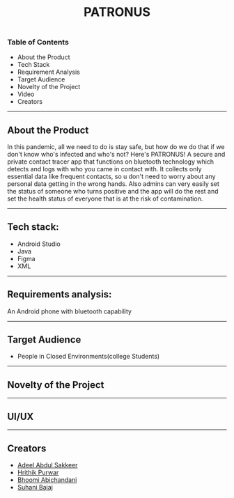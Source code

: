 <h1 align="center">
 PATRONUS
 </h1>
<p align="center">
<img src="">
</p>

### Table of Contents
* About the Product
* Tech Stack
* Requirement Analysis
* Target Audience
* Novelty of the Project
* Video
* Creators
__________
## About the Product
In this pandemic, all we need to do is stay safe, but how do we do that if we don't know who's infected and who's not?
Here's PATRONUS! 
A secure and private contact tracer app that functions on bluetooth technology which detects and logs with who you came in contact with. It collects only essential data like frequent contacts, so u don't need to worry about any personal data getting in the wrong hands. Also admins can very easily set the status of someone who turns positive and the app will do the rest and set the health status of everyone that is at the risk of contamination.
_________
## Tech stack:
* Android Studio
* Java
* Figma
* XML
____________
## Requirements analysis:
An Android phone with bluetooth capability
____________
## Target Audience
* People in Closed Environments(college Students)

________
## Novelty of the Project

_______
## UI/UX


___
## Creators
* [Adeel Abdul Sakkeer](https://github.com/ade3l) 
* [Hrithik Purwar](https://github.com/hrithikpurwar)
* [Bhoomi Abichandani](https://github.com/bhoomi0242)
* [Suhani Bajaj](https://github.com/SuhaniBajaj-23)
